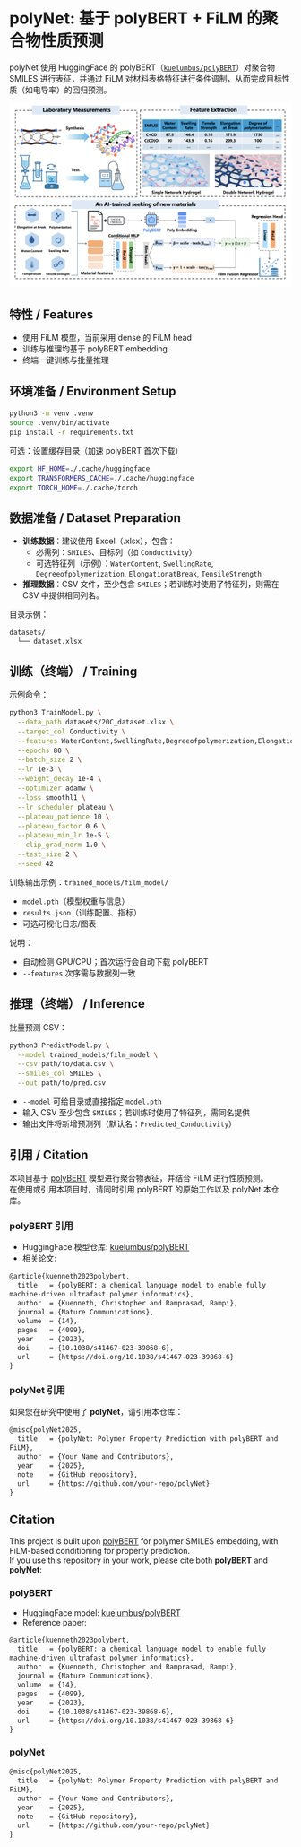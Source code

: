 # polyNet: 基于 polyBERT + FiLM 的聚合物性质预测

polyNet 使用 HuggingFace 的 polyBERT（[`kuelumbus/polyBERT`](https://huggingface.co/kuelumbus/polyBERT)）对聚合物 SMILES 进行表征，并通过 FiLM 对材料表格特征进行条件调制，从而完成目标性质（如电导率）的回归预测。

![Pipeline](polynet_pipeline.png)

## 特性 / Features
- 使用 FiLM 模型，当前采用 dense 的 FiLM head  
- 训练与推理均基于 polyBERT embedding  
- 终端一键训练与批量推理  

## 环境准备 / Environment Setup
```bash
python3 -m venv .venv
source .venv/bin/activate
pip install -r requirements.txt
```

可选：设置缓存目录（加速 polyBERT 首次下载）
```bash
export HF_HOME=./.cache/huggingface
export TRANSFORMERS_CACHE=./.cache/huggingface
export TORCH_HOME=./.cache/torch
```

## 数据准备 / Dataset Preparation
- **训练数据**：建议使用 Excel（.xlsx），包含：
  - 必需列：`SMILES`、目标列（如 `Conductivity`）
  - 可选特征列（示例）：`WaterContent`, `SwellingRate`, `Degreeofpolymerization`, `ElongationatBreak`, `TensileStrength`
- **推理数据**：CSV 文件，至少包含 `SMILES`；若训练时使用了特征列，则需在 CSV 中提供相同列名。  

目录示例：
```
datasets/
  └── dataset.xlsx
```

## 训练（终端） / Training
示例命令：
```bash
python3 TrainModel.py \
  --data_path datasets/20C_dataset.xlsx \
  --target_col Conductivity \
  --features WaterContent,SwellingRate,Degreeofpolymerization,ElongationatBreak,TensileStrength \
  --epochs 80 \
  --batch_size 2 \
  --lr 1e-3 \
  --weight_decay 1e-4 \
  --optimizer adamw \
  --loss smoothl1 \
  --lr_scheduler plateau \
  --plateau_patience 10 \
  --plateau_factor 0.6 \
  --plateau_min_lr 1e-5 \
  --clip_grad_norm 1.0 \
  --test_size 2 \
  --seed 42
```

训练输出示例：`trained_models/film_model/`
- `model.pth`（模型权重与信息）
- `results.json`（训练配置、指标）
- 可选可视化日志/图表

说明：
- 自动检测 GPU/CPU；首次运行会自动下载 polyBERT
- `--features` 次序需与数据列一致  

## 推理（终端） / Inference
批量预测 CSV：
```bash
python3 PredictModel.py \
  --model trained_models/film_model \
  --csv path/to/data.csv \
  --smiles_col SMILES \
  --out path/to/pred.csv
```

- `--model` 可给目录或直接指定 `model.pth`
- 输入 CSV 至少包含 `SMILES`；若训练时使用了特征列，需同名提供  
- 输出文件将新增预测列（默认名：`Predicted_Conductivity`）  

## 引用 / Citation

本项目基于 [polyBERT](https://huggingface.co/kuelumbus/polyBERT) 模型进行聚合物表征，并结合 FiLM 进行性质预测。  
在使用或引用本项目时，请同时引用 polyBERT 的原始工作以及 polyNet 本仓库。

### polyBERT 引用
- HuggingFace 模型仓库: [kuelumbus/polyBERT](https://huggingface.co/kuelumbus/polyBERT)  
- 相关论文:  
```
@article{kuenneth2023polybert,
  title   = {polyBERT: a chemical language model to enable fully machine-driven ultrafast polymer informatics},
  author  = {Kuenneth, Christopher and Ramprasad, Rampi},
  journal = {Nature Communications},
  volume  = {14},
  pages   = {4099},
  year    = {2023},
  doi     = {10.1038/s41467-023-39868-6},
  url     = {https://doi.org/10.1038/s41467-023-39868-6}
}
```

### polyNet 引用
如果您在研究中使用了 **polyNet**，请引用本仓库：
```
@misc{polyNet2025,
  title   = {polyNet: Polymer Property Prediction with polyBERT and FiLM},
  author  = {Your Name and Contributors},
  year    = {2025},
  note    = {GitHub repository},
  url     = {https://github.com/your-repo/polyNet}
}
```

## Citation 

This project is built upon [polyBERT](https://huggingface.co/kuelumbus/polyBERT) for polymer SMILES embedding, with FiLM-based conditioning for property prediction.  
If you use this repository in your work, please cite both **polyBERT** and **polyNet**:

### polyBERT
- HuggingFace model: [kuelumbus/polyBERT](https://huggingface.co/kuelumbus/polyBERT)  
- Reference paper:  
```
@article{kuenneth2023polybert,
  title   = {polyBERT: a chemical language model to enable fully machine-driven ultrafast polymer informatics},
  author  = {Kuenneth, Christopher and Ramprasad, Rampi},
  journal = {Nature Communications},
  volume  = {14},
  pages   = {4099},
  year    = {2023},
  doi     = {10.1038/s41467-023-39868-6},
  url     = {https://doi.org/10.1038/s41467-023-39868-6}
}
```

### polyNet
```
@misc{polyNet2025,
  title   = {polyNet: Polymer Property Prediction with polyBERT and FiLM},
  author  = {Your Name and Contributors},
  year    = {2025},
  note    = {GitHub repository},
  url     = {https://github.com/your-repo/polyNet}
}
```
